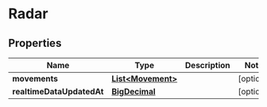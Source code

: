 # Radar

## Properties
Name | Type | Description | Notes
------------ | ------------- | ------------- | -------------
**movements** | [**List&lt;Movement&gt;**](Movement.md) |  |  [optional]
**realtimeDataUpdatedAt** | [**BigDecimal**](BigDecimal.md) |  |  [optional]
